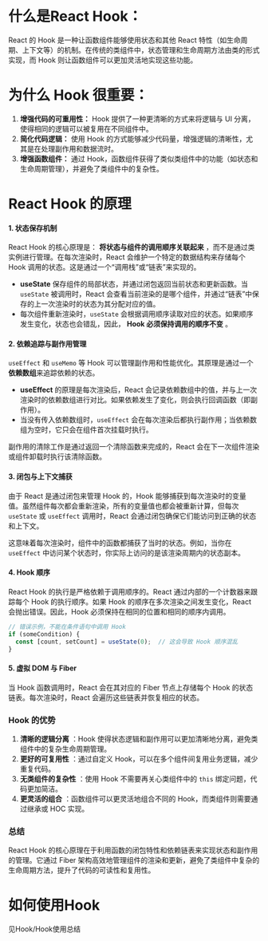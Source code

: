 # **什么是React Hook：**

React 的 Hook 是一种让函数组件能够使用状态和其他 React 特性（如生命周期、上下文等）的机制。在传统的类组件中，状态管理和生命周期方法由类的形式实现，而 Hook 则让函数组件可以更加灵活地实现这些功能。

# **为什么 Hook 很重要：**

1. **增强代码的可重用性：** Hook 提供了一种更清晰的方式来将逻辑与 UI 分离，使得相同的逻辑可以被复用在不同组件中。
2. **简化代码逻辑：** 使用 Hook 的方式能够减少代码量，增强逻辑的清晰性，尤其是在处理副作用和数据流时。
3. **增强函数组件：** 通过 Hook，函数组件获得了类似类组件中的功能（如状态和生命周期管理），并避免了类组件中的复杂性。

# React Hook 的原理

#### 1. **状态保存机制**

React Hook 的核心原理是： **将状态与组件的调用顺序关联起来** ，而不是通过类实例进行管理。在每次渲染时，React 会维护一个特定的数据结构来存储每个 Hook 调用的状态。这是通过一个“调用栈”或“链表”来实现的。

* **useState** 保存组件的局部状态，并通过闭包返回当前状态和更新函数。当 `useState` 被调用时，React 会查看当前渲染的是哪个组件，并通过“链表”中保存的上一次渲染时的状态为其分配对应的值。
* 每次组件重新渲染时，`useState` 会根据调用顺序读取对应的状态。如果顺序发生变化，状态也会错乱，因此， **Hook 必须保持调用的顺序不变** 。

#### 2. **依赖追踪与副作用管理**

`useEffect` 和 `useMemo` 等 Hook 可以管理副作用和性能优化。其原理是通过一个**依赖数组**来追踪依赖的状态。

* **useEffect** 的原理是每次渲染后，React 会记录依赖数组中的值，并与上一次渲染时的依赖数组进行对比。如果依赖发生了变化，则会执行回调函数（即副作用）。
* 当没有传入依赖数组时，`useEffect` 会在每次渲染后都执行副作用；当依赖数组为空时，它只会在组件首次挂载时执行。

副作用的清除工作是通过返回一个清除函数来完成的，React 会在下一次组件渲染或组件卸载时执行该清除函数。

#### 3. **闭包与上下文捕获**

由于 React 是通过闭包来管理 Hook 的，Hook 能够捕获到每次渲染时的变量值。虽然组件每次都会重新渲染，所有的变量值也都会被重新计算，但每次 `useState` 或 `useEffect` 调用时，React 会通过闭包确保它们能访问到正确的状态和上下文。

这意味着每次渲染时，组件中的函数都捕获了当时的状态。例如，当你在 `useEffect` 中访问某个状态时，你实际上访问的是该渲染周期内的状态副本。

#### 4. **Hook 顺序**

React Hook 的执行是严格依赖于调用顺序的。React 通过内部的一个计数器来跟踪每个 Hook 的执行顺序。如果 Hook 的顺序在多次渲染之间发生变化，React 会抛出错误。因此，Hook 必须保持在相同的位置和相同的顺序内调用。

```js
// 错误示例，不能在条件语句中调用 Hook
if (someCondition) {
  const [count, setCount] = useState(0);  // 这会导致 Hook 顺序混乱
}

```

#### 5. **虚拟 DOM 与 Fiber**

当 Hook 函数调用时，React 会在其对应的 Fiber 节点上存储每个 Hook 的状态链表。每次渲染时，React 会遍历这些链表并恢复相应的状态。

### Hook 的优势

1. **清晰的逻辑分离** ：Hook 使得状态逻辑和副作用可以更加清晰地分离，避免类组件中的复杂生命周期管理。
2. **更好的可复用性** ：通过自定义 Hook，可以在多个组件间复用业务逻辑，减少重复代码。
3. **无类组件的复杂性** ：使用 Hook 不需要再关心类组件中的 `this` 绑定问题，代码更加简洁。
4. **更灵活的组合** ：函数组件可以更灵活地组合不同的 Hook，而类组件则需要通过继承或 HOC 实现。

### 总结

React Hook 的核心原理在于利用函数的闭包特性和依赖链表来实现状态和副作用的管理。它通过 Fiber 架构高效地管理组件的渲染和更新，避免了类组件中复杂的生命周期方法，提升了代码的可读性和复用性。

# 如何使用Hook

见Hook/Hook使用总结

